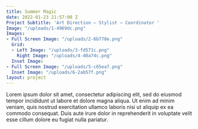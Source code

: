 ```yaml
---
title: Summer Magic
date: 2022-01-23 21:57:00 Z
Project Subtitle: 'Art Direction — Stylist — Coordinator '
Image: "/uploads/1-4969dc.png"
Images:
- Full Screen Image: "/uploads/2-6b778e.png"
  Grid:
  - Left Image: "/uploads/3-fd571c.png"
    Right Image: "/uploads/4-40a74c.png"
  Inset Image: 
- Full Screen Image: "/uploads/5-c65ea7.png"
  Inset Image: "/uploads/6-2ab57f.png"
layout: project
---
```


Lorem ipsum dolor sit amet, consectetur adipiscing elit, sed do eiusmod tempor incididunt ut labore et dolore magna aliqua. Ut enim ad minim veniam, quis nostrud exercitation ullamco laboris nisi ut aliquip ex ea commodo consequat. Duis aute irure dolor in reprehenderit in voluptate velit esse cillum dolore eu fugiat nulla pariatur.